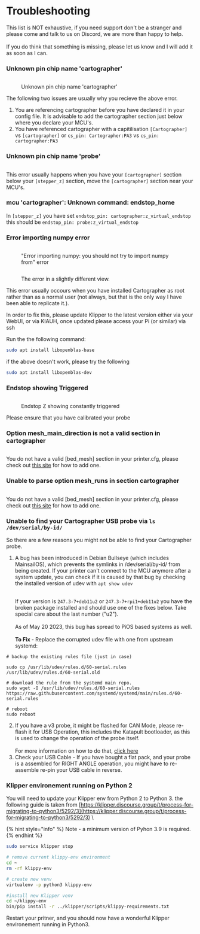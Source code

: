 # Troubleshooting

This list is NOT exhaustive, if you need support don't be a stranger and please come and talk to us on Discord, we are more than happy to help. \
\
If you do think that something is missing, please let us know and I will add it as soon as I can.&#x20;

### Unknown pin chip name 'cartographer'



<figure><img src="../.gitbook/assets/image (1) (1) (1).png" alt=""><figcaption><p>Unknown pin chip name 'cartographer'</p></figcaption></figure>

The following two issues are usually why you recieve the above error.

1. You are referencing cartographer before you have declared it in your config file. It is advisable to add the cartographer section just below where you declare your MCU's.
2. You have referenced cartographer with a capitilisation `[Cartographer]` vs `[cartographer]` or `cs_pin: Cartographer:PA3` vs `cs_pin: cartographer:PA3`

### Unknown pin chip name 'probe'

<figure><img src="../.gitbook/assets/image (2) (1) (1).png" alt=""><figcaption></figcaption></figure>

This error usually  happens when you have your `[cartographer]` section below your `[stepper_z]` section, move the `[cartographer]` section near your MCU's.&#x20;

### mcu 'cartographer': Unknown command: endstop\_home

In `[stepper_z]` you have set  `endstop_pin: cartographer:z_virtual_endstop` this should be `endstop_pin: probe:z_virtual_endstop`

### Error importing numpy error

<figure><img src="../.gitbook/assets/image (3) (1) (1).png" alt=""><figcaption><p>"Error importing numpy: you should not try to import numpy from" error</p></figcaption></figure>

<figure><img src="../.gitbook/assets/image (15).png" alt=""><figcaption><p>The error in a slightly different view.</p></figcaption></figure>

This error usually occours when you have installed Cartographer as root rather than as a normal user (not always, but that is the only way I have been able to replicate it.).

In order to fix this, please update Klipper to the latest version either via your WebUI, or via KIAUH, once updated please access your Pi (or similar) via ssh

Run the the following command:

```bash
sudo apt install libopenblas-base
```

if the above doesn't work, please try the following

```bash
sudo apt install libopenblas-dev
```

### Endstop showing Triggered



<figure><img src="../.gitbook/assets/image (12).png" alt=""><figcaption><p>Endstop Z showing constantly triggered</p></figcaption></figure>

Please ensure that you have calibrated your probe&#x20;

### Option mesh\_main\_direction is not a valid section in cartographer

<figure><img src="../.gitbook/assets/image (13).png" alt=""><figcaption></figcaption></figure>

You do not have a valid \[bed\_mesh] section in your printer.cfg, please check out [this site](https://www.klipper3d.org/Bed\_Mesh.html) for how to add one.

### Unable to parse option mesh\_runs in section cartographer

<figure><img src="../.gitbook/assets/image (14).png" alt=""><figcaption></figcaption></figure>

You do not have a valid \[bed\_mesh] section in your printer.cfg, please check out [this site](https://www.klipper3d.org/Bed\_Mesh.html) for how to add one.

### Unable to find your Cartographer USB probe via `ls /dev/serial/by-id/`

So there are a few reasons you might not be able to find your Cartographer probe.

1.  A bug has been introduced in Debian Bullseye (which includes MainsailOS), which prevents the symlinks in /dev/serial/by-id/ from being created. If your printer can't connect to the MCU anymore after a system update, you can check if it is caused by that bug by checking the installed version of udev with `apt show udev`

    \
    If your version is `247.3-7+deb11u2` or `247.3-7+rpi1+deb11u2` you have the broken package installed and should use one of the fixes below. Take special care about the last number ("u2").\
    \
    As of May 20 2023, this bug has spread to PiOS based systems as well.\
    \
    **To Fix -** Replace the corrupted udev file with one from upstream systemd:&#x20;

```
# backup the existing rules file (just in case)

sudo cp /usr/lib/udev/rules.d/60-serial.rules /usr/lib/udev/rules.d/60-serial.old

# download the rule from the systemd main repo.
sudo wget -O /usr/lib/udev/rules.d/60-serial.rules https://raw.githubusercontent.com/systemd/systemd/main/rules.d/60-serial.rules

# reboot
sudo reboot
```

2. If you have a v3 probe, it might be flashed for CAN Mode, please re-flash it for USB Operation, this includes the Katapult bootloader, as this is used to change the operation of the probe itself. \
   \
   For more information on how to do that, [click here ](firmware-update/)
3. Check your USB Cable - If you have bought a flat pack, and your probe is a assembled for RIGHT ANGLE operation, you might have to re-assemble re-pin your USB cable in reverse.&#x20;

### Klipper environement running on Python 2

You will need to update your Klipper env from Python 2 to Python 3.  the following guide is taken from [https://klipper.discourse.group/t/process-for-migrating-to-python3/5292/3](https://klipper.discourse.group/t/process-for-migrating-to-python3/5292/3) \


{% hint style="info" %}
Note - a minimum version of Pyhon 3.9 is required. &#x20;
{% endhint %}

```bash
sudo service klipper stop

# remove current klippy-env environment
cd ~
rm -rf klippy-env

# create new venv
virtualenv -p python3 klippy-env

#install new Klipper venv
cd ~/klippy-env
bin/pip install -r ../klipper/scripts/klippy-requirements.txt
```

Restart your pritner, and you should now have a wonderful Klipper environement running in Python3.&#x20;
